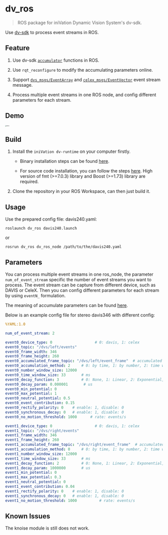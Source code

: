 # dv_ros

> ROS package for iniVation Dynamic Vision System's dv-sdk.

Use [dv-sdk](https://inivation.gitlab.io/dv/dv-docs/docs/getting-started/) to process event streams in ROS.

## Feature

1. Use dv-sdk [`accumulator`](https://inivation.gitlab.io/dv/dv-docs/docs/accumulator-module/) functions in ROS.
   
2. Use `rqt_reconfigure` to modify the accumulating parameters online.

3. Support [`dvs_msgs/EventArray`](https://github.com/uzh-rpg/rpg_dvs_ros/blob/master/dvs_msgs/msg/EventArray.msg) and [`celex_msgs/EventVector`](https://github.com/kehanXue/CeleX5-ROS/blob/master/celex5_msgs/msg/EventVector.msg) event stream message.

4. Process multiple event streams in one ROS node, and config different parameters for each stream.

## Demo

<img src="assets/demo.gif" alt="demo" style="zoom:25%;" />

## Build 

1. Install the `iniVation dv-runtime` on your computer firstly. 
   
   - Binary installation steps can be found [here](https://inivation.gitlab.io/dv/dv-docs/docs/getting-started/#ubuntu-linux). 
     
   - For source code installation, you can follow the steps [here](https://gitlab.com/inivation/dv/dv-runtime). High version of fmt (>=7.0.3) library and Boost (>=1.73) library are required.

2. Clone the repository in your ROS Workspace, can then just build it.

## Usage

Use the prepared config file: davis240.yaml: 

```shell
roslaunch dv_ros davis240.launch
```

or

```shell
rosrun dv_ros dv_ros_node /path/to/the/davis240.yaml
```

## Parameters

You can process multiple event streams in one ros_node, 
the parameter `num_of_event_stream` specific the number of event streams you want to process.
The event stream can be capture from different device, such as DAVIS or CeleX.
Then you can config different parameters for each stream by using `eventN_` formulation.

The meaning of accumulate parameters can be found [here](https://inivation.gitlab.io/dv/dv-docs/docs/accumulator-module/).

Below is an example config file for stereo davis346 with different config:

```yaml
%YAML:1.0

num_of_event_stream: 2

event0_device_type: 0                   # 0: davis, 1: celex
event0_topic: "/dvs/left/events"
event0_frame_width: 346
event0_frame_height: 260
event0_accumulated_frame_topic: "/dvs/left/event_frame"  # accumulated frame topic's name, for publishing
event0_accumulation_method: 2     # 0: by time, 1: by number, 2: time window is sync with events data hz, by number
event0_number_window_size: 12000
event0_time_window_size: 33       # ms
event0_decay_function: 3          # 0: None, 1: Linear, 2: Exponential, 3: Step
event0_decay_param: 0.000001       # us
event0_min_potential: 0
event0_max_potential: 1
event0_neutral_potential: 0.5
event0_event_contribution: 0.15
event0_rectify_polarity: 0    # enable: 1, disable: 0
event0_synchronous_decay: 0   # enable: 1, disable: 0
event0_no_motion_threshold: 1000      # rate: events/s

event1_device_type: 0                   # 0: davis, 1: celex
event1_topic: "/dvs/right/events"
event1_frame_width: 346
event1_frame_height: 260
event1_accumulated_frame_topic: "/dvs/right/event_frame"  # accumulated frame topic's name, for publishing
event1_accumulation_method: 0     # 0: by time, 1: by number, 2: time window is sync with events data hz, by number
event1_number_window_size: 12000
event1_time_window_size: 33       # ms
event1_decay_function: 2          # 0: None, 1: Linear, 2: Exponential, 3: Step
event1_decay_param: 1000000       # us
event1_min_potential: 0
event1_max_potential: 0.3
event1_neutral_potential: 0
event1_event_contribution: 0.04
event1_rectify_polarity: 0    # enable: 1, disable: 0
event1_synchronous_decay: 0   # enable: 1, disable: 0
event1_no_motion_threshold: 1000          # rate: events/s
```

## Known Issues

The knoise module is still does not work.
